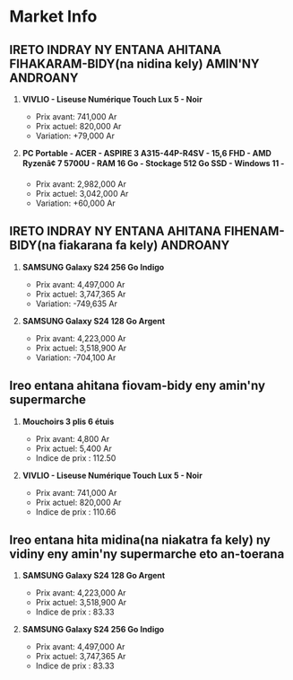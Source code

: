 # Market Info

## IRETO INDRAY NY ENTANA AHITANA FIHAKARAM-BIDY(na nidina kely) AMIN'NY ANDROANY

1. **VIVLIO - Liseuse Numérique Touch Lux 5 - Noir**
   - Prix avant: 741,000 Ar
   - Prix actuel: 820,000 Ar
   - Variation: +79,000 Ar

2. **PC Portable - ACER - ASPIRE 3 A315-44P-R4SV - 15,6 FHD - AMD Ryzenâ¢ 7 5700U - RAM 16 Go - Stockage 512 Go SSD - Windows 11 -**
   - Prix avant: 2,982,000 Ar
   - Prix actuel: 3,042,000 Ar
   - Variation: +60,000 Ar

## IRETO INDRAY NY ENTANA AHITANA FIHENAM-BIDY(na fiakarana fa kely) ANDROANY

1. **SAMSUNG Galaxy S24 256 Go Indigo**
   - Prix avant: 4,497,000 Ar
   - Prix actuel: 3,747,365 Ar
   - Variation: -749,635 Ar

2. **SAMSUNG Galaxy S24 128 Go Argent**
   - Prix avant: 4,223,000 Ar
   - Prix actuel: 3,518,900 Ar
   - Variation: -704,100 Ar

## Ireo entana ahitana fiovam-bidy eny amin'ny supermarche

1. **Mouchoirs 3 plis 6 étuis**
   - Prix avant: 4,800 Ar
   - Prix actuel: 5,400 Ar
   - Indice de prix : 112.50

2. **VIVLIO - Liseuse Numérique Touch Lux 5 - Noir**
   - Prix avant: 741,000 Ar
   - Prix actuel: 820,000 Ar
   - Indice de prix : 110.66

## Ireo entana hita midina(na niakatra fa kely) ny vidiny eny amin'ny supermarche eto an-toerana

1. **SAMSUNG Galaxy S24 128 Go Argent**
   - Prix avant: 4,223,000 Ar
   - Prix actuel: 3,518,900 Ar
   - Indice de prix : 83.33

2. **SAMSUNG Galaxy S24 256 Go Indigo**
   - Prix avant: 4,497,000 Ar
   - Prix actuel: 3,747,365 Ar
   - Indice de prix : 83.33

